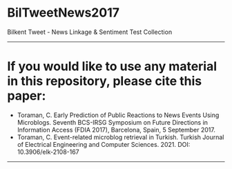 # BilTweetNews2017
Bilkent Tweet - News Linkage &amp; Sentiment Test Collection

****
# If you would like to use any material in this repository, please cite this paper:
- Toraman, C. Early Prediction of Public Reactions to News Events Using Microblogs. Seventh BCS-IRSG Symposium on Future Directions in Information Access (FDIA 2017), Barcelona, Spain, 5 September 2017.
- Toraman, C. Event-related microblog retrieval in Turkish. Turkish Journal of Electrical Engineering and Computer Sciences. 2021. DOI: 10.3906/elk-2108-167
****
